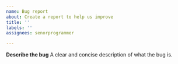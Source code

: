 ```yaml
---
name: Bug report
about: Create a report to help us improve
title: ''
labels: ''
assignees: senorprogrammer

---
```


**Describe the bug**
A clear and concise description of what the bug is.
